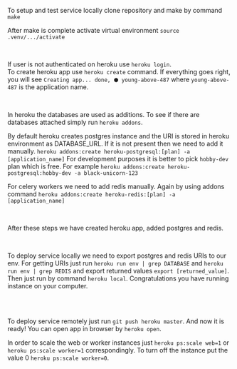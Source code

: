 To setup and test service locally clone repository and make by command
`make`

After make is complete activate virtual environment `source .venv/.../activate`

<br>

If user is not authenticated on heroku use `heroku login`.\
To create heroku app use `heroku create` command. 
If everything goes right, you will see `Creating app... done, ⬢ young-above-487`
where `young-above-487` is the application name.

<br>

In heroku the databases are used as additions. To see if there are databases
attached simply run `heroku addons`.

By default heroku creates postgres instance and the URI is 
stored in heroku environment as DATABASE_URL. 
If it is not present then we need to add it manually.
`heroku addons:create heroku-postgresql:[plan] -a [application_name]`
For development purposes it is better to pick `hobby-dev` plan which is free.
For example `heroku addons:create heroku-postgresql:hobby-dev -a black-unicorn-123`

For celery workers we need to add redis manually. Again by using addons command
`heroku addons:create heroku-redis:[plan] -a [application_name]`

<br>

After these steps we have created heroku app, added postgres and redis. 

<br>

To deploy service locally we need to export postgres and redis URIs to our env.
For getting URIs just run `heroku run env | grep DATABASE` and 
`heroku run env | grep REDIS` and export returned values `export [returned_value]`.
Then just run by command `heroku local`. Congratulations you have running 
instance on your computer.

<br>
<br>

To deploy service remotely just run `git push heroku master`. 
And now it is ready! You can open app in browser by `heroku open`.

In order to scale the web or worker instances just `heroku ps:scale web=1` or 
`heroku ps:scale worker=1` correspondingly. 
To turn off the instance put the value 0 `heroku ps:scale worker=0`.
